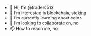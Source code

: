 - 👋 Hi, I’m @trader0513
- 👀 I’m interested in blockchain, staking
- 🌱 I’m currently learning about coins
- 💞️ I’m looking to collaborate on, no
- 📫 How to reach me, no

<!---
trader0513/trader0513 is a ✨ special ✨ repository because its `README.md` (this file) appears on your GitHub profile.
You can click the Preview link to take a look at your changes.
--->
